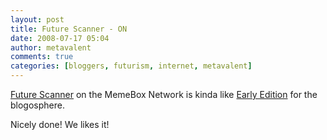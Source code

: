 ```yaml
---
layout: post
title: Future Scanner - ON
date: 2008-07-17 05:04
author: metavalent
comments: true
categories: [bloggers, futurism, internet, metavalent]
---
```

<a href="https://www.memebox.com/futurescanner">Future Scanner</a> on the MemeBox Network is kinda like <a href="https://wikidashboard.parc.com/wiki/Early_Edition">Early Edition</a> for the blogosphere.

Nicely done! We likes it!
